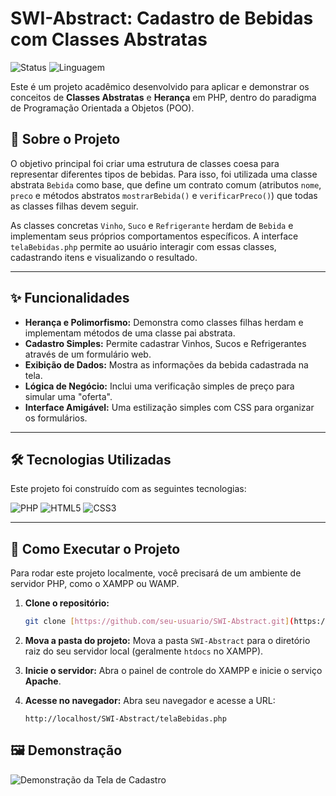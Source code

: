 # SWI-Abstract: Cadastro de Bebidas com Classes Abstratas

![Status](https://img.shields.io/badge/status-concluído-brightgreen)
![Linguagem](https://img.shields.io/badge/linguagem-PHP-blue)

Este é um projeto acadêmico desenvolvido para aplicar e demonstrar os conceitos de **Classes Abstratas** e **Herança** em PHP, dentro do paradigma de Programação Orientada a Objetos (POO).

## 📝 Sobre o Projeto

O objetivo principal foi criar uma estrutura de classes coesa para representar diferentes tipos de bebidas. Para isso, foi utilizada uma classe abstrata `Bebida` como base, que define um contrato comum (atributos `nome`, `preco` e métodos abstratos `mostrarBebida()` e `verificarPreco()`) que todas as classes filhas devem seguir.

As classes concretas `Vinho`, `Suco` e `Refrigerante` herdam de `Bebida` e implementam seus próprios comportamentos específicos. A interface `telaBebidas.php` permite ao usuário interagir com essas classes, cadastrando itens e visualizando o resultado.

---

## ✨ Funcionalidades

* **Herança e Polimorfismo:** Demonstra como classes filhas herdam e implementam métodos de uma classe pai abstrata.
* **Cadastro Simples:** Permite cadastrar Vinhos, Sucos e Refrigerantes através de um formulário web.
* **Exibição de Dados:** Mostra as informações da bebida cadastrada na tela.
* **Lógica de Negócio:** Inclui uma verificação simples de preço para simular uma "oferta".
* **Interface Amigável:** Uma estilização simples com CSS para organizar os formulários.

---

## 🛠️ Tecnologias Utilizadas

Este projeto foi construído com as seguintes tecnologias:

![PHP](https://img.shields.io/badge/PHP-777BB4?style=for-the-badge&logo=php&logoColor=white)
![HTML5](https://img.shields.io/badge/HTML5-E34F26?style=for-the-badge&logo=html5&logoColor=white)
![CSS3](https://img.shields.io/badge/CSS3-1572B6?style=for-the-badge&logo=css3&logoColor=white)

---

## 🚀 Como Executar o Projeto

Para rodar este projeto localmente, você precisará de um ambiente de servidor PHP, como o XAMPP ou WAMP.

1.  **Clone o repositório:**
    ```bash
    git clone [https://github.com/seu-usuario/SWI-Abstract.git](https://github.com/seu-usuario/SWI-Abstract.git)
    ```

2.  **Mova a pasta do projeto:**
    Mova a pasta `SWI-Abstract` para o diretório raiz do seu servidor local (geralmente `htdocs` no XAMPP).

3.  **Inicie o servidor:**
    Abra o painel de controle do XAMPP e inicie o serviço **Apache**.

4.  **Acesse no navegador:**
    Abra seu navegador e acesse a URL:
    ```
    http://localhost/SWI-Abstract/telaBebidas.php
    ```

## 🖼️ Demonstração

![Demonstração da Tela de Cadastro](image_688081.png)


